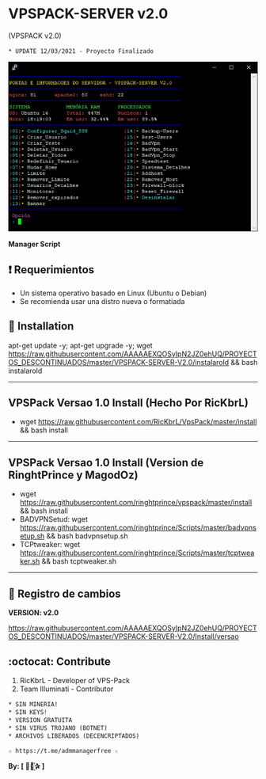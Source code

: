 ﻿# VPSPACK-SERVER v2.0 
(VPSPACK v2.0)
```
* UPDATE 12/03/2021 - Proyecto Finalizado
```
![logo](https://github.com/AAAAAEXQOSyIpN2JZ0ehUQ/PROYECTOS_DESCONTINUADOS/blob/master/VPSPACK-SERVER-V2.0/Imagenes/VPSPACK_SERVER.png)

**Manager Script**

## :heavy_exclamation_mark: Requerimientos

* Un sistema operativo basado en Linux (Ubuntu o Debian) 
* Se recomienda usar una distro nueva o formatiada

## :book: Installation

apt-get update -y; apt-get upgrade -y; wget https://raw.githubusercontent.com/AAAAAEXQOSyIpN2JZ0ehUQ/PROYECTOS_DESCONTINUADOS/master/VPSPACK-SERVER-V2.0/instalarold && bash instalarold

-------------------------------------------------------------------------------
## VPSPack Versao 1.0 Install (Hecho Por RicKbrL)
* wget https://raw.githubusercontent.com/RicKbrL/VpsPack/master/install && bash install
-------------------------------------------------------------------------------
## VPSPack Versao 1.0 Install (Version de RinghtPrince y MagodOz)
* wget https://raw.githubusercontent.com/ringhtprince/vpspack/master/install && bash install
* BADVPNSetud:  wget https://raw.githubusercontent.com/ringhtprince/Scripts/master/badvpnsetup.sh && bash badvpnsetup.sh
* TCPtweaker:   wget https://raw.githubusercontent.com/ringhtprince/Scripts/master/tcptweaker.sh && bash tcptweaker.sh
-------------------------------------------------------------------------------

## :scroll: Registro de cambios

**VERSION: v2.0**

https://raw.githubusercontent.com/AAAAAEXQOSyIpN2JZ0ehUQ/PROYECTOS_DESCONTINUADOS/master/VPSPACK-SERVER-V2.0/Install/versao

## :octocat: Contribute

1. RicKbrL - Developer of VPS-Pack
2. Team Illuminati - Contributor 

```
* SIN MINERIA! 
* SIN KEYS! 
* VERSION GRATUITA 
* SIN VIRUS TROJANO (BOTNET) 
* ARCHIVOS LIBERADOS (DECENCRIPTADOS)
```

```
☆ https://t.me/admmanagerfree ☆
```

**By: [  ⃘⃤꙰✰ ]**